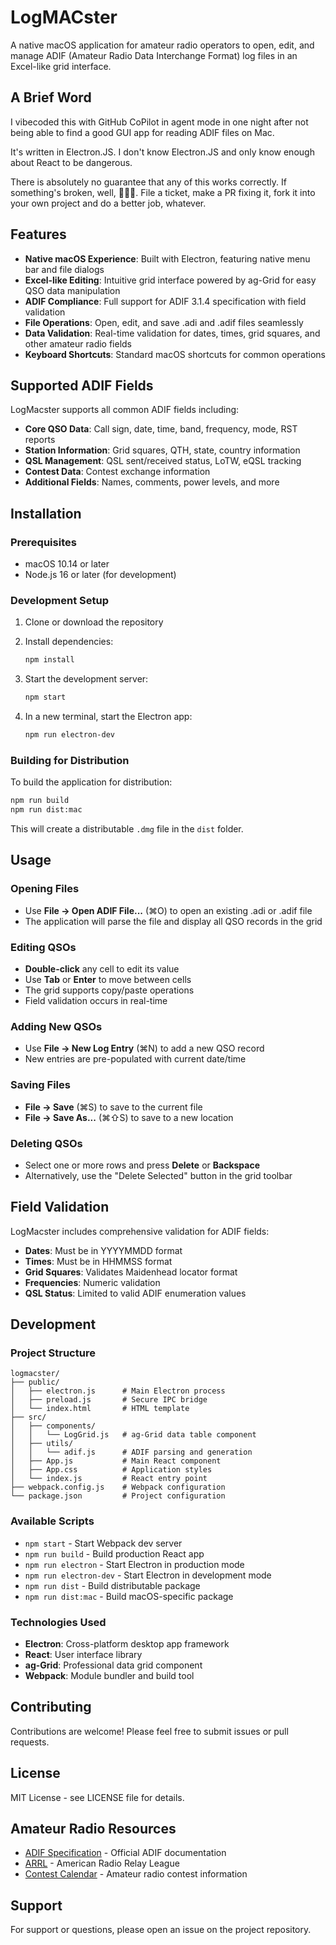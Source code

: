 # LogMACster

A native macOS application for amateur radio operators to open, edit, and manage ADIF (Amateur Radio Data Interchange Format) log files in an Excel-like grid interface.

## A Brief Word
I vibecoded this with GitHub CoPilot in agent mode in one night after not being able to find a good GUI app for reading ADIF files on Mac. 

It's written in Electron.JS. I don't know Electron.JS and only know enough about React to be dangerous.

There is absolutely no guarantee that any of this works correctly. If something's broken, well, 🤷🏼‍♂️. File a ticket, make a PR fixing it, fork it into your own project and do a better job, whatever. 

## Features

- **Native macOS Experience**: Built with Electron, featuring native menu bar and file dialogs
- **Excel-like Editing**: Intuitive grid interface powered by ag-Grid for easy QSO data manipulation
- **ADIF Compliance**: Full support for ADIF 3.1.4 specification with field validation
- **File Operations**: Open, edit, and save .adi and .adif files seamlessly
- **Data Validation**: Real-time validation for dates, times, grid squares, and other amateur radio fields
- **Keyboard Shortcuts**: Standard macOS shortcuts for common operations

## Supported ADIF Fields

LogMacster supports all common ADIF fields including:

- **Core QSO Data**: Call sign, date, time, band, frequency, mode, RST reports
- **Station Information**: Grid squares, QTH, state, country information
- **QSL Management**: QSL sent/received status, LoTW, eQSL tracking
- **Contest Data**: Contest exchange information
- **Additional Fields**: Names, comments, power levels, and more

## Installation

### Prerequisites

- macOS 10.14 or later
- Node.js 16 or later (for development)

### Development Setup

1. Clone or download the repository
2. Install dependencies:
   ```bash
   npm install
   ```

3. Start the development server:
   ```bash
   npm start
   ```

4. In a new terminal, start the Electron app:
   ```bash
   npm run electron-dev
   ```

### Building for Distribution

To build the application for distribution:

```bash
npm run build
npm run dist:mac
```

This will create a distributable `.dmg` file in the `dist` folder.

## Usage

### Opening Files

- Use **File → Open ADIF File...** (⌘O) to open an existing .adi or .adif file
- The application will parse the file and display all QSO records in the grid

### Editing QSOs

- **Double-click** any cell to edit its value
- Use **Tab** or **Enter** to move between cells
- The grid supports copy/paste operations
- Field validation occurs in real-time

### Adding New QSOs

- Use **File → New Log Entry** (⌘N) to add a new QSO record
- New entries are pre-populated with current date/time

### Saving Files

- **File → Save** (⌘S) to save to the current file
- **File → Save As...** (⌘⇧S) to save to a new location

### Deleting QSOs

- Select one or more rows and press **Delete** or **Backspace**
- Alternatively, use the "Delete Selected" button in the grid toolbar

## Field Validation

LogMacster includes comprehensive validation for ADIF fields:

- **Dates**: Must be in YYYYMMDD format
- **Times**: Must be in HHMMSS format
- **Grid Squares**: Validates Maidenhead locator format
- **Frequencies**: Numeric validation
- **QSL Status**: Limited to valid ADIF enumeration values

## Development

### Project Structure

```
logmacster/
├── public/
│   ├── electron.js      # Main Electron process
│   ├── preload.js       # Secure IPC bridge
│   └── index.html       # HTML template
├── src/
│   ├── components/
│   │   └── LogGrid.js   # ag-Grid data table component
│   ├── utils/
│   │   └── adif.js      # ADIF parsing and generation
│   ├── App.js           # Main React component
│   ├── App.css          # Application styles
│   └── index.js         # React entry point
├── webpack.config.js    # Webpack configuration
└── package.json         # Project configuration
```

### Available Scripts

- `npm start` - Start Webpack dev server
- `npm run build` - Build production React app
- `npm run electron` - Start Electron in production mode
- `npm run electron-dev` - Start Electron in development mode
- `npm run dist` - Build distributable package
- `npm run dist:mac` - Build macOS-specific package

### Technologies Used

- **Electron**: Cross-platform desktop app framework
- **React**: User interface library
- **ag-Grid**: Professional data grid component
- **Webpack**: Module bundler and build tool

## Contributing

Contributions are welcome! Please feel free to submit issues or pull requests.

## License

MIT License - see LICENSE file for details.

## Amateur Radio Resources

- [ADIF Specification](http://adif.org/) - Official ADIF documentation
- [ARRL](http://www.arrl.org/) - American Radio Relay League
- [Contest Calendar](https://www.contestcalendar.com/) - Amateur radio contest information

## Support

For support or questions, please open an issue on the project repository.
